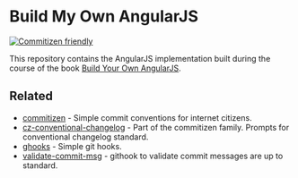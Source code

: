 # Build My Own AngularJS

[![Commitizen friendly](https://img.shields.io/badge/commitizen-friendly-brightgreen.svg)](http://commitizen.github.io/cz-cli/)

This repository contains the AngularJS implementation built during the course of the book [Build Your Own AngularJS](http://teropa.info/build-your-own-angular).

## Related

- [commitizen](https://github.com/commitizen/cz-cli) - Simple commit conventions for internet citizens.
- [cz-conventional-changelog](https://github.com/commitizen/cz-conventional-changelog) - Part of the commitizen family. Prompts for conventional changelog standard.
- [ghooks](https://github.com/gtramontina/ghooks) - Simple git hooks.
- [validate-commit-msg](https://github.com/kentcdodds/validate-commit-msg) - githook to validate commit messages are up to standard.